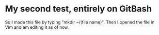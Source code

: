 My second test, entirely on GitBash
=====
So I made this file by typing "mkdir ~/(file name)".
Then I opened the file in Vim and am editing it as of now.
